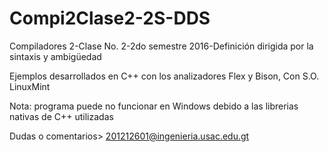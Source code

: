 # Compi2Clase2-2S-DDS
Compiladores 2-Clase No. 2-2do semestre 2016-Definición dirigida por la sintaxis y ambigüedad  


Ejemplos desarrollados en C++ con los analizadores Flex y Bison, Con S.O. LinuxMint

Nota: programa puede no funcionar en Windows debido a las librerias nativas de C++ utilizadas 

Dudas o comentarios> 201212601@ingenieria.usac.edu.gt
